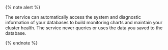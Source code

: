{% note alert %}

The service can automatically access the system and diagnostic information of your databases to build monitoring charts and maintain your cluster health. The service never queries or uses the data you saved to the database.

{% endnote %}